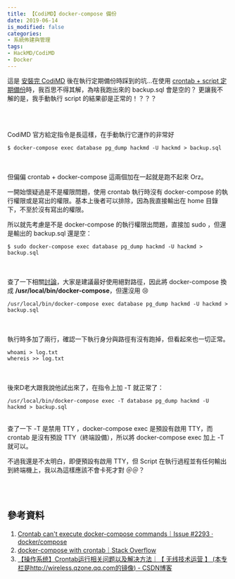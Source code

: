 ```yaml
---
title: 【CodiMD】docker-compose 備份
date: 2019-06-14
is_modified: false
categories:
- 系統佈建與管理
tags:
- HackMD/CodiMD
- Docker
--- 
```


這是 [安裝完 CodiMD](/How-to-Setup-CodiMD/) 後在執行定期備份時踩到的坑...在使用 [crontab + script 定期備份](/Using-Crontab-and-Shell-Script-to-Regular-Backup-and-Keep-It-Last-30-Days/)時，我百思不得其解，為啥我跑出來的 <span class='highlighting'>backup.sql</span> 會是空的？ 更讓我不解的是，我手動執行 script 的結果卻是正常的！？？？ 

<!--more-->
<br><br>

CodiMD 官方給定指令是長這樣，在手動執行它運作的非常好
```shell
$ docker-compose exec database pg_dump hackmd -U hackmd > backup.sql
```

<br><br> 但偏偏 crontab + docker-compose 這兩個加在一起就是跑不起來 Orz。

一開始懷疑過是不是權限問題，使用 crontab 執行時沒有 docker-compose 的執行權限或是寫出的權限。基本上後者可以排除，因為我直接輸出在 home 目錄下，不至於沒有寫出的權限。

所以就先考慮是不是 docker-compose 的執行權限出問題，直接加 sudo ，但還是輸出的 backup.sql 還是空：
```shell
$ sudo docker-compose exec database pg_dump hackmd -U hackmd > backup.sql
```

<br><br> 查了一下相關[討論](https://github.com/docker/compose/issues/2293)，大家是建議最好使用<span class='highlighting'>絕對路徑</span>，因此將 docker-compose 換成 **/usr/local/bin/docker-compose**，但還沒用 :cry: 
```shell
/usr/local/bin/docker-compose exec database pg_dump hackmd -U hackmd > backup.sql
``` 

<br><br> 執行時多加了兩行，確認一下執行身分與路徑有沒有跑掉，但看起來也一切正常。
```shell
whoami > log.txt
whereis >> log.txt
```

<br><br> 後來D老大跟我說他試出來了，在指令上加 <span class='highlighting danger'>-T</span> 就正常了：
```shell
/usr/local/bin/docker-compose exec -T database pg_dump hackmd -U hackmd > backup.sql
``` 

<br>查了一下 -T 是<span class='highlighting'>禁用 TTY</span> ，<span class='highlighting'>docker-compose exec</span> 是預設有啟用 TTY，而 crontab 是沒有預設 TTY（終端設備），所以將 docker-compose exec 加上 -T 就可以。

不過我還是不太明白，即便預設有啟用 TTY，但 Script 在執行過程並有任何輸出到終端機上，我以為這樣應該不會卡死才對 ＠＠？



<br><br>

## 參考資料

1. [Crontab can't execute docker-compose commands｜Issue #2293 · docker/compose](https://github.com/docker/compose/issues/2293)
2. [docker-compose with crontab｜Stack Overflow](https://stackoverflow.com/questions/30905697/docker-compose-with-crontab)
3. [【操作系统】Crontab运行相关问题以及解决方法｜【 无线技术运营 】 (本专栏是http://wireless.qzone.qq.com的镜像) - CSDN博客](https://blog.csdn.net/wireless_tech/article/details/6417996)


